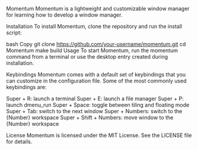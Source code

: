 Momentum
Momentum is a lightweight and customizable window manager for learning how to develop a window manager.

Installation
To install Momentum, clone the repository and run the install script:

bash
Copy
git clone https://github.com/your-username/momentum.git
cd Momentum
make build
Usage
To start Momentum, run the momentum command from a terminal or use the desktop entry created during installation.



Keybindings
Momentum comes with a default set of keybindings that you can customize in the configuration file. Some of the most commonly used keybindings are:

Super + R: launch a terminal
Super + E: launch a file manager
Super + P: launch dmenu_run
Super + Space: toggle between tiling and floating mode
Super + Tab: switch to the next window
Super + Numbers: switch to the {Number} workspace
Super + Shift + Numbers: move window to the {Number} workspace

License
Momentum is licensed under the MIT License. See the LICENSE file for details.


